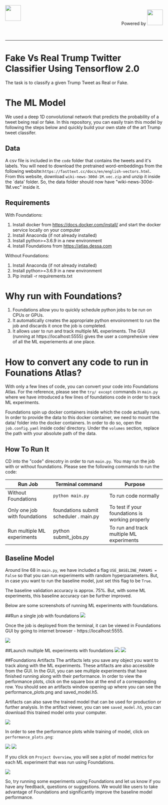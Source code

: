 <img style="float: left;" src="https://dessa.com/wp-content/uploads/2018/05/dessa_logo.svg" height="50">
<p align="right"> Powered by <img src="https://cloud.google.com/_static/images/cloud/icons/favicons/onecloud/super_cloud.png" height="50" width="50" >
</p>
<br>
<hr>

# Fake Vs Real Trump Twitter Classifier Using Tensorflow 2.0
The task is to classify a given Trump Tweet as Real or Fake. 

# The ML Model
We used a deep 1D convolutional network that predicts the probability of a tweet being real or fake. In this repository, you can easily train this model by following the steps below and quickly build your own state of the art Trump tweet classifer.

## Data
A csv file is included in the `code` folder that contains the tweets and it's labels.
You will need to download the pretrained word-embeddings from the following website:`https://fasttext.cc/docs/en/english-vectors.html`. From this website, download `wiki-news-300d-1M.vec.zip` and unzip it inside the `data' folder. So, the data folder should now have "wiki-news-300d-1M.vec" inside it. 

## Requirements
With Foundations:
1) Install docker from https://docs.docker.com/install/ and start the docker service locally on your computer
2) Install Anaconda (if not already installed)
3) Install python>=3.6.9 in a new environment
4) Install Foundations  from https://atlas.dessa.com

Without Foundations:
1) Install Anaconda (if not already installed)
2) Install python>=3.6.9 in a new environment
3) Pip install -r requirements.txt


# Why run with Foundations?
1) Foundations allow you to quickly schedule python jobs to be run on CPUs or GPUs.
2) It automatically creates the appropriate python envoironment to run the job and discards it once the job is completed.
3) It allows user to run and track multiple ML experiments. The GUI (running at https://localhost:5555) gives the user a comprehesive view of all the ML experiements at one place.


# How to convert any code to run in Founations Atlas?
With only a few lines of code, you can convert your code into Foundations Atlas. For the reference, please see the `try/ except` commands in `main.py` where we have introduced a few lines of foundations code in order to track ML experiments. 

Foundations spin up docker containers inside which the code actually runs. In order to provide the data to this docker container, we need to mount the data/ folder into the docker containers. In order to do so, open the `job.config.yaml` inside code/ directory. Under the `volumes` section, replace the path with your absolute path of the data. 

## How To Run It
CD into the "code" direcotry in order to run `main.py`. You may run the job with or without foundations. Please see the following commands to run the code:


| Run Job           | Terminal command                |   Purpose              |   
|----------------|--------------------------|-----------------------------------|
|      Without Foundations     | `python main.py`           | To run code normally               |                          
| Only one job with foundations| foundations submit scheduler . main.py       | To test if your foundations is working properly                 |
|      Run multiple ML experiments    | python submit_jobs.py                   | To run and track multiple ML experiments                 |


## Baseline Model
Around line 68 in `main.py`, we have included a flag `USE_BASELINE_PARAMS = False` so that you can run experiments with random hyperparameters. But, in case you want to run the baseline model, just set this flag to be `True`.

The baseline validation accuracy is approx. 75%. But, with some ML experiments, this baseline accuracy can be further improved.


Below are some screenshots of running ML experiments with foundations.

##Run a single job with foundations
![](code/images/single_deploy_cli.png)

Once the job is deployed from the terminal, it can be viewed in Foundations GUI by going to internet browser - https://localhost:5555.

![](code/images/single_job_running_gui.png)


##Launch multiple ML experiments with foundations
![](code/images/submit_jobs_cli.png)
![](code/images/multiple_experiments_gui.png)

##Foundations Artifacts
The artifacts lets you save any object you want to track along with the ML experiments. These artifacts are also accessible from the GUI.
In the GUI, you can see multiple experiments that have finished running along with their performance. In order to view the performance plots, click on the square box at the end of a corresponding row. You should see an artifacts window opening up where you can see the performance_plots.png and saved_model.h5.

Artifacts can also save the trained model that can be used for production or further analysis. In the artifact viewer, you can see `saved_model.h5`, you can download this trained model onto your computer.

![](code/images/artifacts_viewer.png)

In order to see the performance plots while training of model, click on `performance_plots.png`:

![](code/images/view_artifact_1.png)
![](code/images/view_artifact_2.png)



If you click on `Project Overview`, you will see a plot of model metrics for each ML experiment that was run using Foundations.

![](code/images/metrics_tracking_per_experiment.png)

So, try running some experiments using Foundations and let us know if you have any feedback, questions or suggestions. We would like users to take advantage of Foundations and significantly improve the baseline model performance.












